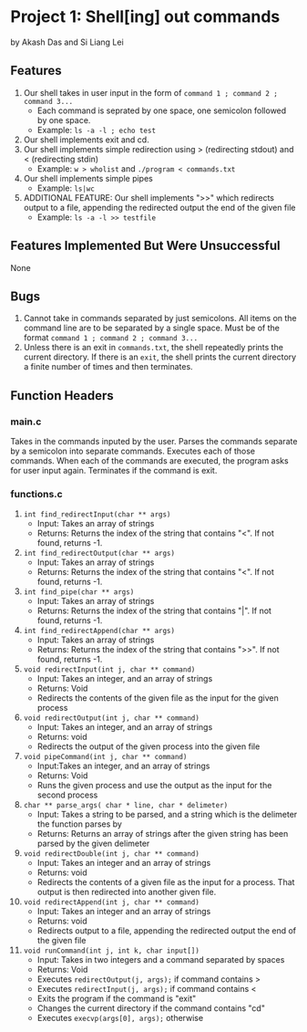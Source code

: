 # Project 1: Shell[ing] out commands
by Akash Das and Si Liang Lei
## Features
1. Our shell takes in user input in the form of ```command 1 ; command 2 ; command 3... ```
    - Each command is seprated by one space, one semicolon followed by one space.
    - Example: ```ls -a -l ; echo test```
2. Our shell implements exit and cd.
3. Our shell implements simple redirection using > (redirecting stdout) and < (redirecting stdin)
    - Example: ```w > wholist``` and ```./program < commands.txt```
4. Our shell implements simple pipes
    - Example: ```ls|wc```
5. ADDITIONAL FEATURE: Our shell implements ">>" which redirects output to a file, appending the redirected output  the end of the given file
    - Example: ```ls -a -l >> testfile```

## Features Implemented But Were Unsuccessful
None

## Bugs
1. Cannot take in commands separated by just semicolons. All items on the command line are to be separated by a single space. Must be of the format ```command 1 ; command 2 ; command 3... ```
2. Unless there is an exit in ```commands.txt```, the shell repeatedly prints the current directory. If there is an ```exit```, the shell prints the current directory a finite number of times and then terminates.

## Function Headers
### main.c
Takes in the commands inputed by the user. Parses the commands separate by a semicolon into separate commands. Executes each of those commands. When each of the commands are executed, the program asks for user input again. Terminates if the command is exit.

### functions.c

1. ```int find_redirectInput(char ** args)```
    - Input: Takes an array of strings
    - Returns: Returns the index of the string that contains "<". If not found, returns -1.
2. ```int find_redirectOutput(char ** args)```
    - Input: Takes an array of strings
    - Returns: Returns the index of the string that contains "<". If not found, returns -1.
3. ```int find_pipe(char ** args)```
    - Input: Takes an array of strings
    - Returns: Returns the index of the string that contains "|". If not found, returns -1.
4. ```int find_redirectAppend(char ** args)```
    - Input: Takes an array of strings
    - Returns: Returns the index of the string that contains ">>". If not found, returns -1.
4. ```void redirectInput(int j, char ** command)```
    - Input: Takes an integer, and an array of strings
    - Returns: Void
    - Redirects the contents of the given file as the input for the given process
5. ```void redirectOutput(int j, char ** command)```
    - Input: Takes an integer, and an array of strings
    - Returns: void
    - Redirects the output of the given process into the given file
6. ```void pipeCommand(int j, char ** command)```
    - Input:Takes an integer, and an array of strings
    - Returns: Void
    - Runs the given process and use the output as the input for the second process
7. ```char ** parse_args( char * line, char * delimeter)```
    - Input: Takes a string to be parsed, and a string which is the delimeter the function parses by
    - Returns: Returns an array of strings after the given string has been parsed by the given delimeter
8. ```void redirectDouble(int j, char ** command)```
    - Input: Takes an integer and an array of strings
    - Returns: void
    - Redirects the contents of a given file as the input for a process. That output is then redirected into another given file.
9. ```void redirectAppend(int j, char ** command)```
    - Input: Takes an integer and an array of strings
    - Returns: void
    - Redirects output to a file, appending the redirected output  the end of the given file
10. ```void runCommand(int j, int k, char input[])```
    - Input: Takes in two integers and a command separated by spaces
    - Returns: Void
    - Executes ```redirectOutput(j, args);``` if command contains >
    - Executes ```redirectInput(j, args);``` if command contains <
    - Exits the program if the command is "exit"
    - Changes the current directory if the command contains "cd"
    - Executes ```execvp(args[0], args);``` otherwise

